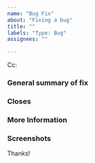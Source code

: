 ```yaml
---
name: "Bug Fix"
about: "Fixing a bug"
title: ""
labels: "Type: Bug"
assignees: ""

---
```

<!-- These comments automatically delete -->
<!-- Next to Cc:, @ mention users who should be in the loop -->
Cc:

### General summary of fix
<!-- A clear and concise description of what was fixed and additional information about how. -->

### Closes
<!-- Which issues does this close -->

### More Information
<!-- Add any other context about your solution. -->

### Screenshots
<!-- If applicable, add screenshots to show the fixed feature. -->

Thanks!
